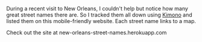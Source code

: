 <!--
title: New Orleans Street Names
description: Every street in the Big Easy
website: http://new-orleans-street-names.herokuapp.com/
keywords: [language, geo, words, heroku]
publish_date: 2014-06-20
-->

During a recent visit to New Orleans, I couldn't help but notice how many great street names there are. So I tracked them all down using [Kimono](https://www.kimonolabs.com/) and listed them on this mobile-friendly website. Each street name links to a map.

Check out the site at new-orleans-street-names.herokuapp.com
